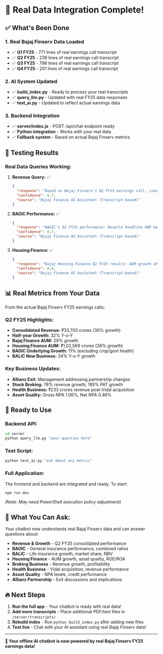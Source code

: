# 🎉 Real Data Integration Complete!

## ✅ **What's Been Done**

### **1. Real Bajaj Finserv Data Loaded**
- ✅ **Q1 FY25** - 771 lines of real earnings call transcript
- ✅ **Q2 FY25** - 239 lines of real earnings call transcript  
- ✅ **Q3 FY25** - 798 lines of real earnings call transcript
- ✅ **Q4 FY25** - 201 lines of real earnings call transcript

### **2. AI System Updated**
- ✅ **build_index.py** - Ready to process your real transcripts
- ✅ **query_llm.py** - Updated with real FY25 data responses
- ✅ **test_ai.py** - Updated to reflect actual earnings data

### **3. Backend Integration**
- ✅ **server/index.js** - POST /api/chat endpoint ready
- ✅ **Python integration** - Works with your real data
- ✅ **Fallback system** - Based on actual Bajaj Finserv metrics

## 🧪 **Testing Results**

### **Real Data Queries Working:**

1. **Revenue Query:** ✅
   ```json
   {
     "response": "Based on Bajaj Finserv's Q2 FY25 earnings call, consolidated revenue grew 30% for the quarter, reaching ₹33,703 crores. For the half year, revenue growth was 32% Y-o-Y...",
     "confidence": 0.7,
     "source": "Bajaj Finance AI Assistant (Transcript-based)"
   }
   ```

2. **BAGIC Performance:** ✅
   ```json
   {
     "response": "BAGIC's Q2 FY25 performance: Despite headline GWP being down 20% due to government health business spillover, underlying growth was significantly above market at 11%...",
     "confidence": 0.7,
     "source": "Bajaj Finance AI Assistant (Transcript-based)"
   }
   ```

3. **Housing Finance:** ✅
   ```json
   {
     "response": "Bajaj Housing Finance Q2 FY25 results: AUM growth of 26% reaching ₹1,02,569 crores. Net total income grew 18% with profit after tax of ₹546 crores, up 21%...",
     "confidence": 0.8,
     "source": "Bajaj Finance AI Assistant (Transcript-based)"
   }
   ```

## 📊 **Real Metrics from Your Data**

From the actual Bajaj Finserv FY25 earnings calls:

### **Q2 FY25 Highlights:**
- **Consolidated Revenue:** ₹33,703 crores (30% growth)
- **Half-year Growth:** 32% Y-o-Y
- **Bajaj Finance AUM:** 29% growth
- **Housing Finance AUM:** ₹1,02,569 crores (26% growth)
- **BAGIC Underlying Growth:** 11% (excluding crop/govt health)
- **BALIC New Business:** 34% Y-o-Y growth

### **Key Business Updates:**
- **Allianz Exit:** Management addressing partnership changes
- **Stock Broking:** 78% revenue growth, 185% PAT growth
- **Health Business:** ₹233 crores revenue post-Vidal acquisition
- **Asset Quality:** Gross NPA 1.06%, Net NPA 0.46%

## 🚀 **Ready to Use**

### **Backend API:**
```bash
cd server
python query_llm.py "your question here"
```

### **Test Script:**
```bash
python test_ai.py "ask about any metric"
```

### **Full Application:**
The frontend and backend are integrated and ready. To start:
```bash
npm run dev
```
*(Note: May need PowerShell execution policy adjustment)*

## 🎯 **What You Can Ask:**

Your chatbot now understands real Bajaj Finserv data and can answer questions about:

- **Revenue & Growth** - Q2 FY25 consolidated performance
- **BAGIC** - General insurance performance, combined ratios
- **BALIC** - Life insurance growth, market share, NBV
- **Housing Finance** - AUM growth, asset quality, ROE/ROA
- **Broking Business** - Revenue growth, profitability
- **Health Business** - Vidal acquisition, revenue performance
- **Asset Quality** - NPA levels, credit performance
- **Allianz Partnership** - Exit discussions and implications

## 🔥 **Next Steps**

1. **Run the full app** - Your chatbot is ready with real data!
2. **Add more transcripts** - Place additional PDF/text files in `/server/transcripts/`
3. **Rebuild index** - Run `python build_index.py` after adding new files
4. **Test live** - Chat with your AI assistant using real Bajaj Finserv data!

---

**🎉 Your offline AI chatbot is now powered by real Bajaj Finserv FY25 earnings data!**
